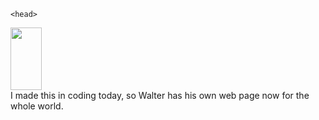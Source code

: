 
<html>
 
    <head>

        
       
<style>
  body{
 background-color:linear-gradient(to bottom, #0000ff 0%, #ff0000 100%);
 }
 .walter{
 width:50px;
 height:100px;}
  </style>

<div class="walters">
<img class="walter" src='https://lh3.googleusercontent.com/WFxm-gl_QxwE2VGS8OjVLcuU7PudEAI47RzPmF862yC8UnO8VNjTBDxpqPA5J6h6Co9IRODwHNHTEO-_7Cwis0GvtabtHROhM8Ti0EJj3z20dUC_W9QqDIQCjR6FuSAG-UTmtyO7SQ=w2400' />
 </div>
    </head>
    <body>
       I made this in coding today, so Walter has his own web page now for the whole world.
    </body>
</html>
